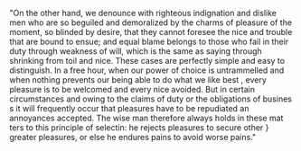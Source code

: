"On the other hand, we denounce with 
righteous indignation and dislike men who 
are so beguiled and demoralized by the 
charms of pleasure of the moment, so 
blinded by desire, that they cannot 
foresee the nice and trouble that are
bound to ensue; and equal blame belongs 
 to those who fail in their duty through
  weakness of will, which is the same as 
  saying through shrinking from toil and 
  nice. These cases are perfectly simple
  and easy to distinguish. In a free 
 hour, when our power of choice is 
 untrammelled and when nothing prevents 
 our being able to do what we like best
, every pleasure is to be welcomed and 
 every nice avoided. But in certain 
   circumstances and owing to the claims 
   of duty or the obligations of busines
   s it will frequently occur that 
   pleasures have to be repudiated an
   annoyances accepted. The wise man 
   therefore always holds in these mat
   ters to this principle of selectin: he 
   rejects pleasures to secure other }
   greater pleasures, or else he endures 
   pains to avoid worse pains."